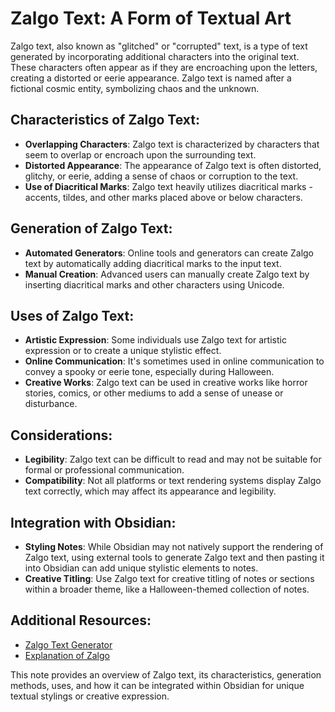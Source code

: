 # Zalgo Text: A Form of Textual Art

Zalgo text, also known as "glitched" or "corrupted" text, is a type of text generated by incorporating additional characters into the original text. These characters often appear as if they are encroaching upon the letters, creating a distorted or eerie appearance. Zalgo text is named after a fictional cosmic entity, symbolizing chaos and the unknown.

## Characteristics of Zalgo Text:
- **Overlapping Characters**: Zalgo text is characterized by characters that seem to overlap or encroach upon the surrounding text.
- **Distorted Appearance**: The appearance of Zalgo text is often distorted, glitchy, or eerie, adding a sense of chaos or corruption to the text.
- **Use of Diacritical Marks**: Zalgo text heavily utilizes diacritical marks - accents, tildes, and other marks placed above or below characters.

## Generation of Zalgo Text:
- **Automated Generators**: Online tools and generators can create Zalgo text by automatically adding diacritical marks to the input text.
- **Manual Creation**: Advanced users can manually create Zalgo text by inserting diacritical marks and other characters using Unicode.

## Uses of Zalgo Text:
- **Artistic Expression**: Some individuals use Zalgo text for artistic expression or to create a unique stylistic effect.
- **Online Communication**: It's sometimes used in online communication to convey a spooky or eerie tone, especially during Halloween.
- **Creative Works**: Zalgo text can be used in creative works like horror stories, comics, or other mediums to add a sense of unease or disturbance.

## Considerations:
- **Legibility**: Zalgo text can be difficult to read and may not be suitable for formal or professional communication.
- **Compatibility**: Not all platforms or text rendering systems display Zalgo text correctly, which may affect its appearance and legibility.

## Integration with Obsidian:
- **Styling Notes**: While Obsidian may not natively support the rendering of Zalgo text, using external tools to generate Zalgo text and then pasting it into Obsidian can add unique stylistic elements to notes.
- **Creative Titling**: Use Zalgo text for creative titling of notes or sections within a broader theme, like a Halloween-themed collection of notes.

## Additional Resources:
- [Zalgo Text Generator](https://zalgo.org/)
- [Explanation of Zalgo](https://knowyourmeme.com/memes/zalgo)

This note provides an overview of Zalgo text, its characteristics, generation methods, uses, and how it can be integrated within Obsidian for unique textual stylings or creative expression.
